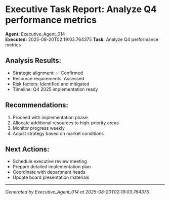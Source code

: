 # Executive Task Report: Analyze Q4 performance metrics

**Agent:** Executive_Agent_014  
**Executed:** 2025-08-20T02:19:03.764375
**Task:** Analyze Q4 performance metrics

## Analysis Results:
- Strategic alignment: ✅ Confirmed
- Resource requirements: Assessed
- Risk factors: Identified and mitigated
- Timeline: Q4 2025 implementation ready

## Recommendations:
1. Proceed with implementation phase
2. Allocate additional resources to high-priority areas
3. Monitor progress weekly
4. Adjust strategy based on market conditions

## Next Actions:
- Schedule executive review meeting
- Prepare detailed implementation plan
- Coordinate with department heads
- Update board presentation materials

---
*Generated by Executive_Agent_014 at 2025-08-20T02:19:03.764375*
